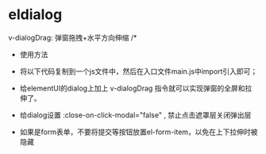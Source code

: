 # eldialog
 v-dialogDrag: 弹窗拖拽+水平方向伸缩
/*

*  使用方法

*  将以下代码复制到一个js文件中，然后在入口文件main.js中import引入即可；

*  给elementUI的dialog上加上 v-dialogDrag 指令就可以实现弹窗的全屏和拉伸了。

*  给dialog设置 :close-on-click-modal="false" , 禁止点击遮罩层关闭弹出层

*  如果是form表单，不要将提交等按钮放置el-form-item，以免在上下拉伸时被隐藏


 <el-dialog v-dialogDrag title="弹窗" width="680px" ></el-dialog>